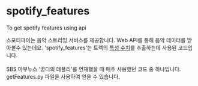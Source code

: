 # spotify_features
To get spotify features using api

스포티파이는 음악 스트리밍 서비스를 제공합니다.
Web API를 통해 음악 데이터를 받아볼수 있는데요.
'spotify_features'는 트랙의 <a href="https://developer.spotify.com/documentation/web-api/reference/#object-audiofeaturesobject">특성 수치</a>를 추출하는데 사용된 코드입니다.
<br></br>
SBS 마부뉴스 '꿍디의 데플리'를 연재했을 때 매주 사용했던 코드 중 하나입니다.
getFeatures.py 파일을 사용하여 얻을 수 있습니다.
